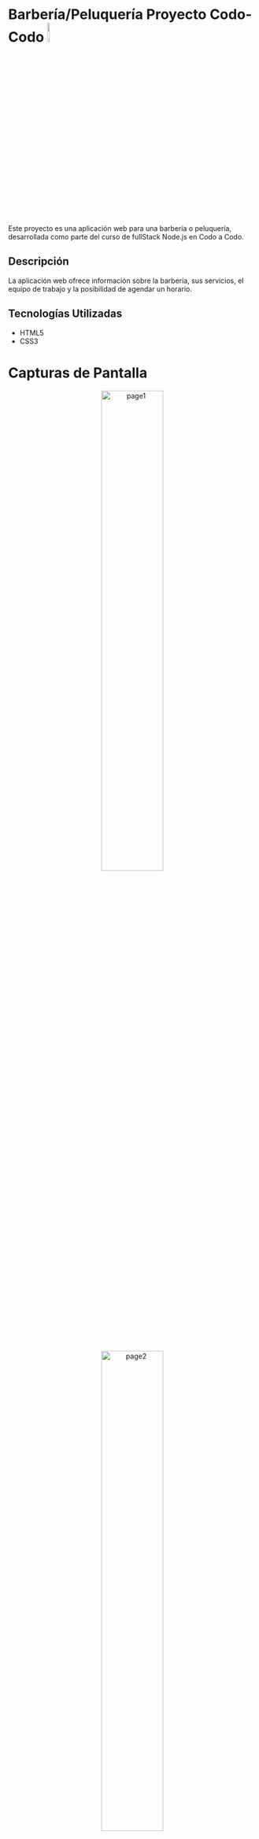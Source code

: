 # Barbería/Peluquería Proyecto Codo-Codo <img src="https://user-images.githubusercontent.com/83146564/137408912-013f0d0c-37d1-4dc2-a1b5-77356c1003f3.png" alt="CodoCodoLogo" width=10% />

Este proyecto es una aplicación web para una barbería o peluquería, desarrollada como parte del curso de fullStack Node.js en Codo a Codo.

## Descripción

La aplicación web ofrece información sobre la barbería, sus servicios, el equipo de trabajo y la posibilidad de agendar un horario.

## Tecnologías Utilizadas

- HTML5
- CSS3

# Capturas de Pantalla

<p  align="center">
    <img src="https://i.imgur.com/cuBbBwA.jpeg" alt="page1" width=50% />
    <img src="https://i.imgur.com/9hOQ5QE.jpeg" alt="page2" width=50% />
    <img src="https://i.imgur.com/AD9jtjn.jpeg" alt="page3" width=50% />
    <img src="https://i.imgur.com/uNpEzG9.jpeg" alt="page4" width=50% />
    <img src="https://i.imgur.com/ENaLsah.jpeg" alt="pagemobile1" width=50% />
    <img src="https://i.imgur.com/0YAdi1S.jpeg" alt="pagemobile2" width=50% />
    
</p>

## Integrantes del grupo

- [Javier Espindola](https://github.com/Micolash89) [![LinkedIn](https://img.shields.io/badge/LinkedIn-%230077B5.svg?logo=linkedin&logoColor=white)](https://www.linkedin.com/in/javier-espindola/)
- [Buron Javier Alejandro](https://github.com/javitibu) [![LinkedIn](https://img.shields.io/badge/LinkedIn-%230077B5.svg?logo=linkedin&logoColor=white)](https://www.linkedin.com/in/javier-alejandro-buron-0732141b2)
- [Aramayo Juan Jose
  ]()

## Profesor

- [Roberto Perez](https://github.com/robermau) [![LinkedIn](https://img.shields.io/badge/LinkedIn-%230077B5.svg?logo=linkedin&logoColor=white)](https://www.linkedin.com/in/roberto-mauro-perez-olivera-206304176/)

## Uso

1. Clona este repositorio en tu máquina local.
2. Abre el archivo `index.html` en tu navegador web.
3. Explora la página y sus diferentes secciones.
